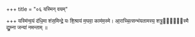 +++
title = "०६ यस्मिन् वयम्"

+++
यस्मि॑न्व॒यं द॑धि॒मा शंस॒मिन्द्रे॒ यः शि॒श्राय॑ म॒घवा॒ काम॑म॒स्मे। आ॒राच्चि॒त्सन्भ॑यतामस्य॒ शत्रु॒र्न्य᳡स्मै द्यु॒म्ना जन्या॑ नमन्ताम् ॥